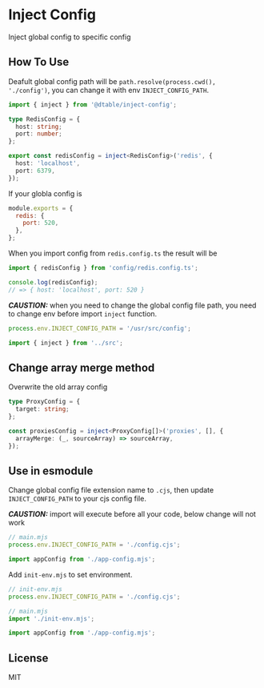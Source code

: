 # Inject Config

Inject global config to specific config

## How To Use

Deafult global config path will be `path.resolve(process.cwd(), './config')`, you can change it
with env `INJECT_CONFIG_PATH`.

```ts
import { inject } from '@dtable/inject-config';

type RedisConfig = {
  host: string;
  port: number;
};

export const redisConfig = inject<RedisConfig>('redis', {
  host: 'localhost',
  port: 6379,
});
```

If your globla config is

```js
module.exports = {
  redis: {
    port: 520,
  },
};
```

When you import config from `redis.config.ts` the result will be

```ts
import { redisConfig } from 'config/redis.config.ts';

console.log(redisConfig);
// => { host: 'localhost', port: 520 }
```

**_CAUSTION:_** when you need to change the global config file path, you need to change env before import `inject` function.

```ts
process.env.INJECT_CONFIG_PATH = '/usr/src/config';

import { inject } from '../src';
```

## Change array merge method

Overwrite the old array config

```ts
type ProxyConfig = {
  target: string;
};

const proxiesConfig = inject<ProxyConfig[]>('proxies', [], {
  arrayMerge: (_, sourceArray) => sourceArray,
});
```

## Use in esmodule

Change global config file extension name to `.cjs`, then update `INJECT_CONFIG_PATH` to your cjs config file.

**_CAUSTION:_** import will execute before all your code, below change will not work

```js
// main.mjs
process.env.INJECT_CONFIG_PATH = './config.cjs';

import appConfig from './app-config.mjs';
```

Add `init-env.mjs` to set environment.

```js
// init-env.mjs
process.env.INJECT_CONFIG_PATH = './config.cjs';

// main.mjs
import './init-env.mjs';

import appConfig from './app-config.mjs';
```

## License

MIT
